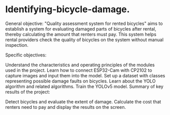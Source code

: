 # Identifying-bicycle-damage.
General objective: "Quality assessment system for rented bicycles" aims to establish a system for evaluating damaged parts of bicycles after rental, thereby calculating the amount that renters must pay. This system helps rental providers check the quality of bicycles on the system without manual inspection.

Specific objectives:

Understand the characteristics and operating principles of the modules used in the project.
Learn how to connect ESP32-Cam with CP2102 to capture images and input them into the model.
Set up a dataset with classes representing possible damage faults on bicycles.
Learn about the YOLO algorithm and related algorithms.
Train the YOLOv5 model.
Summary of key results of the project:

Detect bicycles and evaluate the extent of damage.
Calculate the cost that renters need to pay and display the results on the screen.
